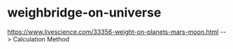 # weighbridge-on-universe


https://www.livescience.com/33356-weight-on-planets-mars-moon.html --> Calculation Method
